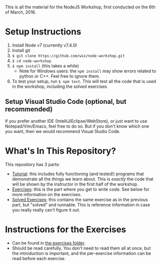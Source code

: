This is all the material for the NodeJS Workshop, 
first conducted on the 6th of March, 2016.

# Setup Instructions
1. Install Node v7 (currently v7.4.0)
1. Install git
1. `$ git clone https://github.com/wix/node-workshop.git`
1. `$ cd node-workshop`
1. `$ npm install` (this takes a while)
   * Note for Windows users: the `npm install` may show errors related to python or C++. 
     Feel free to ignore them.
1. To test your setup, run `$ npm test`. This will test all the code
   that is used in the workshop, including the solved exercises

## Setup Visual Studio Code (optional, but recommended)
If you prefer another IDE (IntelliJ/Eclipse/WebStore), 
or just want to use Notepad/Vim/Emacs, feel free to do so. But
if you don't know which one you want, 
then we would recommend Visual Studio Code.

# What's In This Repository?
This repository has 3 parts:
* [Tutorial](01-tutorial-code/README.md): this includes fully functioning
  (and tested!) programs that demonstrate all the things we learn about. This is 
  _exactly_ the code that will be shown by the instructor in the first half
  of the workshop.
* [Exercises](02-exercises/README.md): this is the part where you get to write
  code. See below for more information on the exercises.
* [Solved Exercises](03-solved-exercises/README.md): this contains the same
  exercise as in the previous part, but "solved" and runnable. This is
  reference information in case you really really can't figure it out. 

# Instructions for the Exercises
* Can be found in [the exercises folder](02-exercises/README.md).
* Should be read carefully. You don't need to read them all at once,
  but the introduction is important, and the per-exercise information
  can be read before each exercise.

